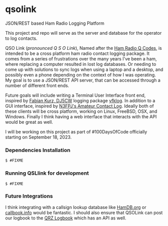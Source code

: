 # qsolink
JSON/REST based Ham Radio Logging Platform

This project and repo will serve as the server and database for the operator to log contacts.

QSO Link (*pronounced Q S O Link*), Named after the [Ham Radio Q Codes](https://hamradioprep.com/ham-radio-q-codes/), is intended to be a cross platform ham radio contact logging package.  It comes from a series of frustrations over the many years I've been a ham, where replacing a computer resulted in lost log databases.  Or needing to come up with solutions to sync logs when using a laptop and a desktop, and possibly even a phone depending on the context of how I was operating.  My goal is to use a JSON/REST API server, that can be accessed through a number of different front ends.

Future goals will include writing a Terminal User Interface front end, inspired by [Fabian Kurz, DJ5CW](https://fkurz.net/ham/) logging package [yfklog](https://fkurz.net/ham/yfklog.html).  In addition to a GUI interface, inspired by [N3FPJ's Amateur Contact Log](https://www.n3fjp.com/aclog.html).  Ideally both of these clients will be cross platform, working on Linux, FreeBSD, OSX, and Windows.  Finally I think having a web interface that interacts with the API would be great as well.

I will be working on this project as part of #100DaysOfCode officially starting on September 18, 2023.

### Dependencies Installation
```
$ #FIXME
```

### Running QSLlink for development
```
$ #FIXME
```

### Future Integrations
I think integrating with a callsign lookup database like [HamDB.org](https://hamdb.org/api) or [callbook.info](https://callook.info/api_reference.php) would be fantastic.
I should also ensure that QSOLink can post our logbook to the [QRZ Logbook](https://www.qrz.com/docs/logbook30/api) which has an API as well.


